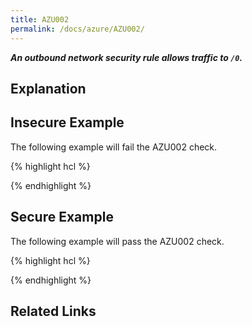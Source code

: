 ```yaml
---
title: AZU002
permalink: /docs/azure/AZU002/
---
```


***An outbound network security rule allows traffic to `/0`.***

## Explanation



## Insecure Example

The following example will fail the AZU002 check.

{% highlight hcl %}

{% endhighlight %}

## Secure Example

The following example will pass the AZU002 check.

{% highlight hcl %}

{% endhighlight %}

## Related Links


